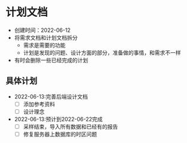 # 计划文档

- 创建时间：2022-06-12
- 将需求文档和计划文档拆分
    - 需求是需要的功能
    - 计划是发现的问题、设计方面的部分，准备做的事情，和需求不一样
- 有时会删除一些已经完成的计划

## 具体计划

- 2022-06-13:完善后端设计文档
    - [ ] 添加参考资料
    - [ ] 设计理念
- 2022-06-13:预计到2022-06-22完成
    - [ ] 采样结束，导入所有数据和已经有的报告
    - [ ] 修复服务器上数据库的时区问题